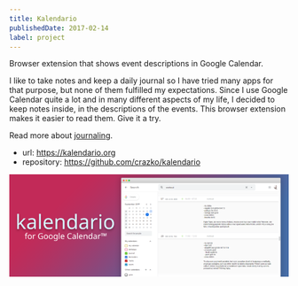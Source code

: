 ```yaml
---
title: Kalendario
publishedDate: 2017-02-14
label: project
---
```


Browser extension that shows event descriptions in Google Calendar.

I like to take notes and keep a daily journal so I have tried many apps for that purpose, but none of them fulfilled my expectations. Since I use Google Calendar quite a lot and in many different aspects of my life, I decided to keep notes inside, in the descriptions of the events. This browser extension makes it easier to read them. Give it a try.

Read more about [journaling](/journaling).

- url: https://kalendario.org
- repository: https://github.com/crazko/kalendario

![](/images/kalendario.png)
